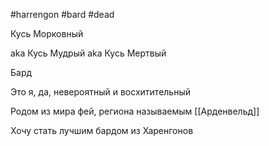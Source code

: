 #harrengon #bard #dead

Кусь Морковный

aka Кусь Мудрый aka Кусь Мертвый

Бард

Это я, да, невероятный и восхитительный

Родом из мира фей, региона называемым [[Арденвельд]]

Хочу стать лучшим бардом из Харенгонов
